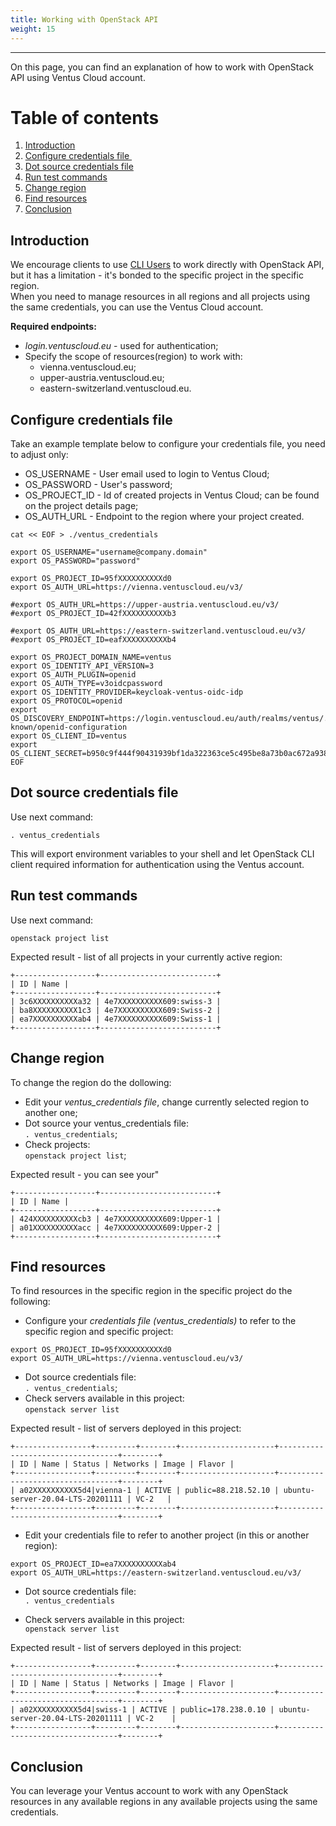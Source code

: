 ```yaml
---
title: Working with OpenStack API
weight: 15
---
```

___
On this page, you can find an explanation of how to work with OpenStack API using Ventus Cloud account.

# Table of contents
1. [Introduction](#introduction)
2. [Configure credentials file ](#configure-credentials-file)
3. [Dot source credentials file](#dot-source-credentials-file)
4. [Run test commands](#run-test-commands)
5. [Change region](#change-region)
6. [Find resources](#find-resources)
7. [Conclusion](#conclusion)

## Introduction
We encourage clients to use [CLI Users]() to work directly with OpenStack API, but it has a limitation - it's bonded to the specific project in the specific region.  
When you need to manage resources in all regions and all projects using the same credentials, you can use the Ventus Cloud account.   

**Required endpoints:** 
* *login.ventuscloud.eu* - used for authentication;
* Specify the scope of resources(region) to work with:
	* vienna.ventuscloud.eu;
	* upper-austria.ventuscloud.eu;
	* eastern-switzerland.ventuscloud.eu.

## Configure credentials file
Take an example template below to configure your credentials file, you need to adjust only:  

* OS_USERNAME - User email used to login to Ventus Cloud; 
* OS_PASSWORD - User's password;  
* OS_PROJECT_ID - Id of created projects in Ventus Cloud; can be found on the project details page;   
* OS_AUTH_URL - Endpoint to the region where your project created.

```output
cat << EOF > ./ventus_credentials

export OS_USERNAME="username@company.domain"
export OS_PASSWORD="password"

export OS_PROJECT_ID=95fXXXXXXXXXXd0
export OS_AUTH_URL=https://vienna.ventuscloud.eu/v3/

#export OS_AUTH_URL=https://upper-austria.ventuscloud.eu/v3/
#export OS_PROJECT_ID=42fXXXXXXXXXXb3

#export OS_AUTH_URL=https://eastern-switzerland.ventuscloud.eu/v3/
#export OS_PROJECT_ID=eafXXXXXXXXXXb4

export OS_PROJECT_DOMAIN_NAME=ventus
export OS_IDENTITY_API_VERSION=3
export OS_AUTH_PLUGIN=openid
export OS_AUTH_TYPE=v3oidcpassword
export OS_IDENTITY_PROVIDER=keycloak-ventus-oidc-idp
export OS_PROTOCOL=openid
export OS_DISCOVERY_ENDPOINT=https://login.ventuscloud.eu/auth/realms/ventus/.well-known/openid-configuration
export OS_CLIENT_ID=ventus
export OS_CLIENT_SECRET=b950c9f444f90431939bf1da322363ce5c495be8a73b0ac672a9386fbea8e3d0
EOF
```

## Dot source credentials file
Use next command:  

`. ventus_credentials`  

This will export environment variables to your shell and let OpenStack CLI client required information for authentication using the Ventus account.

## Run test commands
Use next command: 

`openstack project list`  

Expected result - list of all projects in your currently active region:

```output
+------------------+--------------------------+
| ID | Name |
+------------------+--------------------------+
| 3c6XXXXXXXXXXa32 | 4e7XXXXXXXXXX609:swiss-3 |
| ba8XXXXXXXXXX1c3 | 4e7XXXXXXXXXX609:Swiss-2 |
| ea7XXXXXXXXXXab4 | 4e7XXXXXXXXXX609:Swiss-1 |
+------------------+--------------------------+
```

## Change region
To change the region do the dollowing:

* Edit your *ventus_credentials file*, change currently selected region to another one;
* Dot source your ventus_credentials file:  
`. ventus_credentials`;  
* Check projects:  
`openstack project list`;  

Expected result - you can see your"
```output
+------------------+--------------------------+
| ID | Name |
+------------------+--------------------------+
| 424XXXXXXXXXXcb3 | 4e7XXXXXXXXXX609:Upper-1 |
| a01XXXXXXXXXXacc | 4e7XXXXXXXXXX609:Upper-2 |
+------------------+--------------------------+
```

## Find resources 
To find resources in the specific region in the specific project do the following:

* Configure your *credentials file (ventus_credentials)* to refer to the specific region and specific project: 

`export OS_PROJECT_ID=95fXXXXXXXXXXd0`  
`export OS_AUTH_URL=https://vienna.ventuscloud.eu/v3/`  

* Dot source credentials file:  
`. ventus_credentials`;  
* Check servers available in this project:  
`openstack server list`    

Expected result - list of servers deployed in this project:
```output
+-----------------+---------+--------+---------------------+----------------------------------+--------+
| ID | Name | Status | Networks | Image | Flavor |
+-----------------+---------+--------+---------------------+----------------------------------+--------+
| a02XXXXXXXXXX5d4|vienna-1 | ACTIVE | public=88.218.52.10 | ubuntu-server-20.04-LTS-20201111 | VC-2   |
+-----------------+---------+--------+---------------------+----------------------------------+--------+
```
* Edit your credentials file to refer to another project (in this or another region):

`export OS_PROJECT_ID=ea7XXXXXXXXXXab4`  
`export OS_AUTH_URL=https://eastern-switzerland.ventuscloud.eu/v3/`  

* Dot source credentials file:  
`. ventus_credentials`  

* Check servers available in this project:  
`openstack server list`  

Expected result - list of servers deployed in this project:
```output
+-----------------+---------+--------+---------------------+----------------------------------+--------+
| ID | Name | Status | Networks | Image | Flavor |
+-----------------+---------+--------+---------------------+----------------------------------+--------+
| a02XXXXXXXXXX5d4|swiss-1 | ACTIVE | public=178.238.0.10 | ubuntu-server-20.04-LTS-20201111 | VC-2    |
+-----------------+---------+--------+---------------------+----------------------------------+--------+
```

## Conclusion
You can leverage your Ventus account to work with any OpenStack resources in any available regions in any available projects using the same credentials.

 